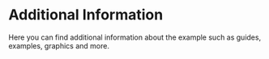 # Additional Information

Here you can find additional information about the example such as guides, examples, graphics and more.
